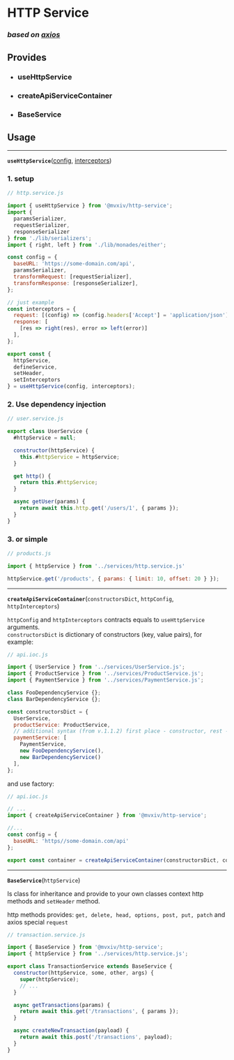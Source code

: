 # HTTP Service

### _based on [axios](https://axios-http.com/docs)_

## Provides
* ### useHttpService
* ### createApiServiceContainer
* ### BaseService

## Usage
---
**`useHttpService`**([config](https://axios-http.com/docs/req_config), [interceptors](https://github.com/axios/axios#interceptors))


### 1. setup
```javascript
// http.service.js

import { useHttpService } from '@mvxiv/http-service';
import { 
  paramsSerializer,
  requestSerializer,
  responseSerializer
} from './lib/serializers';
import { right, left } from './lib/monades/either';

const config = {
  baseURL: 'https://some-domain.com/api',
  paramsSerializer,
  transformRequest: [requestSerializer],
  transformResponse: [responseSerializer],
};

// just example
const interceptors = {
  request: [(config) => (config.headers['Accept'] = 'application/json'), undefined]
  response: [
    [res => right(res), error => left(error)]
  ],
};

export const { 
  httpService,
  defineService,
  setHeader,
  setInterceptors
} = useHttpService(config, interceptors);
```


### 2. Use dependency injection
```javascript
// user.service.js

export class UserService {
  #httpService = null;

  constructor(httpService) {
    this.#httpService = httpService;
  }

  get http() {
    return this.#httpService;
  }

  async getUser(params) {
    return await this.http.get('/users/1', { params });
  } 
}

```
### 3. or simple

```javascript
// products.js

import { httpService } from '../services/http.service.js'

httpService.get('/products', { params: { limit: 10, offset: 20 } });
```
___

**`createApiServiceContainer`**(`constructorsDict`, `httpConfig`, `httpInterceptors`)

`httpConfig` and `httpInterceptors` contracts equals to `useHttpService` arguments.<br>
`constructorsDict` is dictionary of constructors (key, value pairs), for example:
```javascript
// api.ioc.js

import { UserService } from '../services/UserService.js';
import { ProductService } from '../services/ProductService.js';
import { PaymentService } from '../services/PaymentService.js';

class FooDependencyService {};
class BarDependencyService {};

const constructorsDict = {
  UserService,
  productService: ProductService,
  // additional syntax (from v.1.1.2) first place - constructor, rest - arguments
  paymentService: [
    PaymentService,
    new FooDependencyService(),
    new BarDependencyService()
  ],
};
```

and use factory:
```javascript
// api.ioc.js

// ...
import { createApiServiceContainer } from '@mvxiv/http-service';

//...
const config = {
  baseURL: 'https//some-domain.com/api'
};

export const container = createApiServiceContainer(constructorsDict, config) // interceptors is optional param
```
___
**`BaseService`**(`httpService`)

Is class for inheritance and provide to your own classes context http methods and `setHeader` method.

http methods provides: `get, delete, head, options, post, put, patch` and axios special `request`

```javascript
// transaction.service.js

import { BaseService } from '@mvxiv/http-service';
import { httpService } from '../services/http.service.js';

export class TransactionService extends BaseService {
  constructor(httpService, some, other, args) {
    super(httpService);
    // ...
  }

  async getTransactions(params) {
    return await this.get('/transactions', { params });
  }

  async createNewTransaction(payload) {
    return await this.post('/transactions', payload);
  }
}

```